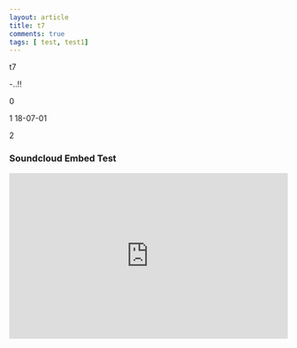 ```yaml
---
layout: article
title: t7
comments: true
tags: [ test, test1]
---
```


t7 

-..!!

0

1 18-07-01

2

### Soundcloud Embed Test
<iframe width="100%" height="300" scrolling="no" frameborder="no" allow="autoplay" src="https://w.soundcloud.com/player/?url=https%3A//api.soundcloud.com/tracks/460435719&color=%23ff5500&auto_play=false&hide_related=false&show_comments=true&show_user=true&show_reposts=false&show_teaser=true&visual=true"></iframe>
